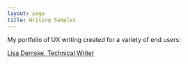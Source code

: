```yaml
---
layout: page
title: Writing Samples
---
```


My portfolio of UX writing created for a variety of end users:

[Lisa Demske, Technical Writer](https://lisademske.com/)
